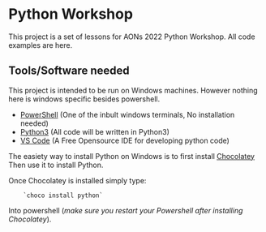 # Python Workshop
This project is a set of lessons for AONs 2022 Python Workshop.
All code examples are here.

## Tools/Software needed

This project is intended to be run on Windows machines. However nothing here is windows specific besides powershell.

* [PowerShell](https://en.wikipedia.org/wiki/PowerShell) (One of the inbult windows terminals, No installation needed)
* [Python3](https://www.python.org/downloads/) (All code will be written in Python3)
* [VS Code](https://code.visualstudio.com/) (A Free Opensource IDE for developing python code)

The easiety way to install Python on Windows is to first install [Chocolatey](https://chocolatey.org/) Then use it to install Python.

Once Chocolatey is installed simply type:

        `choco install python` 
        
Into powershell (_make sure you restart your Powershell after installing Chocolatey_).